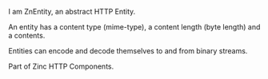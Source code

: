 I am ZnEntity, an abstract HTTP Entity.An entity has a content type (mime-type), a content length (byte length) and a contents.Entities can encode and decode themselves to and from binary streams.Part of Zinc HTTP Components.